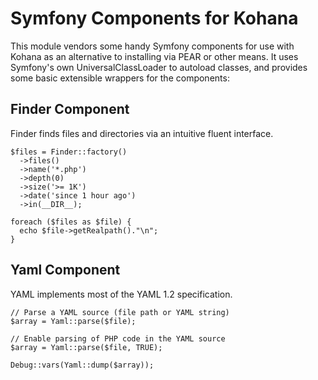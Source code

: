 Symfony Components for Kohana
=============================

This module vendors some handy Symfony components for use with Kohana as an alternative
to installing via PEAR or other means. It uses Symfony's own UniversalClassLoader to
autoload classes, and provides some basic extensible wrappers for the components:

Finder Component
----------------

Finder finds files and directories via an intuitive fluent interface.

    $files = Finder::factory()
      ->files()
      ->name('*.php')
      ->depth(0)
      ->size('>= 1K')
      ->date('since 1 hour ago')
      ->in(__DIR__);

    foreach ($files as $file) {
      echo $file->getRealpath()."\n";
    }

Yaml Component
--------------

YAML implements most of the YAML 1.2 specification.

    // Parse a YAML source (file path or YAML string)
    $array = Yaml::parse($file);
    
    // Enable parsing of PHP code in the YAML source
    $array = Yaml::parse($file, TRUE);

    Debug::vars(Yaml::dump($array));

